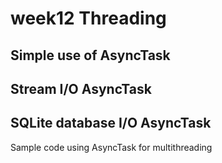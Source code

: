 # week12 Threading
## Simple use of AsyncTask
## Stream I/O AsyncTask
## SQLite database I/O AsyncTask
Sample code using AsyncTask for multithreading
